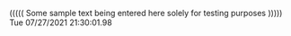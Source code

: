 ((((( Some sample text being entered here solely for testing purposes ))))) Tue 07/27/2021 21:30:01.98
